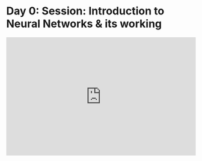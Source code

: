 <h1>Day 0: Session: Introduction to Neural Networks & its working</h1>
<iframe width="100%" height="315" src="https://www.youtube.com/embed/gdkrXWhs2wA" title="YouTube video player" frameborder="0" allow="accelerometer; autoplay; clipboard-write; encrypted-media; gyroscope; picture-in-picture" allowfullscreen></iframe>